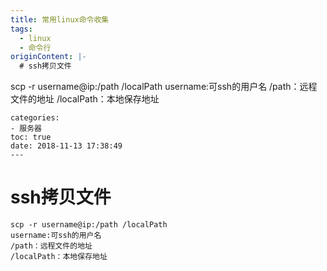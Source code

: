 ```yaml
---
title: 常用linux命令收集
tags:
  - linux
  - 命令行
originContent: |-
  # ssh拷贝文件
  ```
  scp -r username@ip:/path /localPath
  username:可ssh的用户名
  /path：远程文件的地址
  /localPath：本地保存地址
  ```
categories:
  - 服务器
toc: true
date: 2018-11-13 17:38:49
---
```


# ssh拷贝文件
```
scp -r username@ip:/path /localPath
username:可ssh的用户名
/path：远程文件的地址
/localPath：本地保存地址
```
